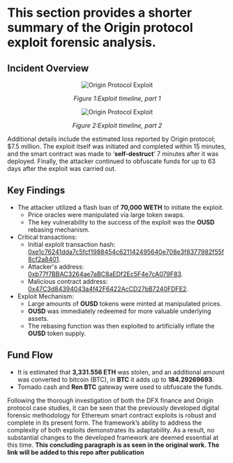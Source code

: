# This section provides a shorter summary of the Origin protocol exploit forensic analysis.
## Incident Overview
<p align="center">
  <img src=https://github.com/user-attachments/assets/d6e955ff-48b7-486d-9376-814929385094 alt="Origin Protocol Exploit">
</p>
<p align="center">
  <em>Figure 1:Exploit timeline, part 1</em>
</p>

<p align="center">
  <img src=https://github.com/user-attachments/assets/4a653648-b16b-4055-8919-a9bf16283405 alt="Origin Protocol Exploit">
</p>
<p align="center">
  <em>Figure 2:Exploit timeline, part 2</em>
</p>

Additional details include the estimated loss reported by Origin protocol; $7.5 million. The exploit itself was initiated and completed within 15 minutes, and the smart contract was made to ‘**self-destruct**’ 7 minutes after it was deployed. Finally, the attacker continued to obfuscate funds for up to 63 days after the exploit was carried out.

## Key Findings
* The attacker utilized a flash loan of **70,000 WETH** to initiate the exploit.
  * Price oracles were manipulated via large token swaps.
  * The key vulnerability to the success of the exploit was the **OUSD** rebasing mechanism.
* Critical transactions:
  * Initial exploit transaction hash: [0xe1c76241dda7c5fcf1988454c621142495640e708e3f8377982f55f8cf2a8401](https://etherscan.io/tx/0xe1c76241dda7c5fcf1988454c621142495640e708e3f8377982f55f8cf2a8401).
  * Attacker's address: [0xb77f7BBAC3264ae7aBC8aEDf2Ec5F4e7cA079F83](https://etherscan.io/address/0xb77f7bbac3264ae7abc8aedf2ec5f4e7ca079f83).
  * Malicious contract address: [0x47C3d84394043a4f42F6422AcCD27bB7240FDFE2](https://etherscan.io/address/0x47c3d84394043a4f42f6422accd27bb7240fdfe2).
* Exploit Mechanism:
  * Large amounts of **OUSD** tokens were minted at manipulated prices.
  * **OUSD** was immediately redeemed for more valuable underlying assets.
  * The rebasing function was then exploited to artificially inflate the **OUSD** token 
supply.

## Fund Flow
  * It is estimated that **3,331.556 ETH** was stolen, and an additional amount was converted 
to bitcoin (BTC), in **BTC** it adds up to **184.29269693**.
  * Tornado cash and **Ren BTC** gateway were used to obfuscate the funds.

Following the thorough investigation of both the DFX finance and Origin protocol case studies, it can be seen that the previously developed digital forensic methodology for Ethereum smart contract exploits is robust and complete in its present form. The framework’s ability to address the complexity of both exploits demonstrates its adaptability. As a result, no substantial changes to the developed framework are deemed essential at this time. **This concluding paragraph is as seen in the original work. The link will be added to this repo after publication**
